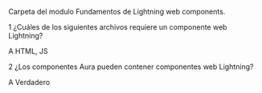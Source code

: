 Carpeta del modulo Fundamentos de Lightning web components.

1
¿Cuáles de los siguientes archivos requiere un componente web Lightning?

A
HTML, JS



2
¿Los componentes Aura pueden contener componentes web Lightning?

A
Verdadero